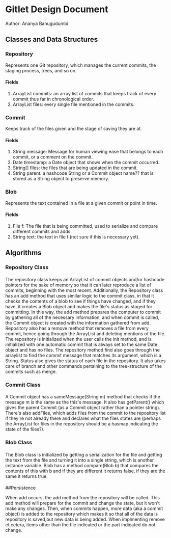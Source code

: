 # Gitlet Design Document
Author: Ananya Bahugudumbi

## Classes and Data Structures


### Repository

Represents one Git repository, which manages the current commits, the staging process, trees, and so on.

#### Fields

1. ArrayList<Commit> commits: an array list of commits that keeps track of every commit thus far in chronological order.
2. ArrayList<File> files: every single file mentioned in the commits.

### Commit

Keeps track of the files given and the stage of saving they are at. 

#### Fields

1. String message: Message for human viewing ease that belongs to each commit, or a comment on the commit.
2. Date timestamp: a Date object that shows when the commit occurred.
3. String[] files: the files that are being updated in the commit.
4. String parent: a hashcode String or a Commit object name?? that is stored as a String object to preserve memory.

### Blob

Represents the text contained in a file at a given commit or point in time.

#### Fields

1. File f: The file that is being committed, used to serialize and compare different commits and adds.
2. String text: the text in file f (not sure if this is necessary yet).

## Algorithms


### Repository Class

####
The repository class keeps an ArrayList of commit objects and/or hashcode pointers for the sake of memory so that it can later reproduce a list of commits, beginning with the most recent. Additionally, the Repository class has an add method that uses similar logic to the commit class, in that it checks the contents of a blob to see if things have changed, and if they have, it creates a Blob object and makes the file's status as staged for committing. In this way, the add method prepares the computer to commit by gathering all of the necessary information, and when commit is called, the Commit object is created with the information gathered from add. Repository also has a remove method that removes a file from every commit, hence going through the ArrayList and deleting mentions of the file. The repository is initialized when the user calls the init method, and is initialized with one automatic commit that is always set to the same Date object and has no files. The repository method find also goes through the arraylist to find the commit message that matches its argument, which is a String. Status also gives the status of each file in the repository. It also takes care of branch and other commands pertaining to the tree-structure of the commits such as merge.

### Commit Class

####
A Commit object has a sameMessage(String m) method that checks if the message m is the same as the this's message. It also has getParent() which gives the parent Commit (as a Commit object rather than a pointer string). There's also addFiles, which adds files from the commit to the repository list if they're not already there and declares what the files states are (perhaps the ArrayList for files in the repository should be a hasmap indicating the state of the files?). 

### Blob Class

####
The Blob class is initialized by getting a serialization for the file and getting the text from the file and turning it into a single string, which is another instance variable. Blob has a method compare(Blob b) that compares the contents of this with b and if they are different it returns false, if they are the same it returns true.

####

##Persistence

When add occurs, the add method from the repository will be called. This add method will prepare for the commit and change the state, but it won't make any changes. Then, when commits happen, more data (aka a commit object) is added to the repository which makes it so that all of the data is repository is saved,but new data is being added. When implmenting remove et cetera, items other than the file indicated or the part indicated do not change.


